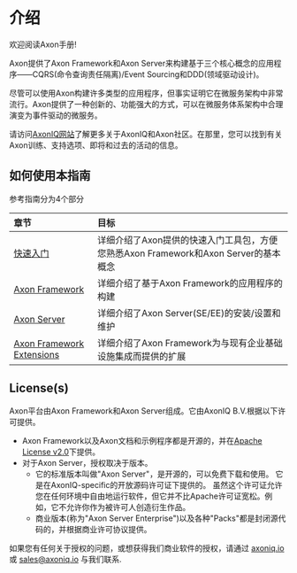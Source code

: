 # 介绍

欢迎阅读Axon手册!

Axon提供了Axon Framework和Axon Server来构建基于三个核心概念的应用程序——CQRS(命令查询责任隔离)/Event Sourcing和DDD(领域驱动设计)。

尽管可以使用Axon构建许多类型的应用程序，但事实证明它在微服务架构中非常流行。Axon提供了一种创新的、功能强大的方式，可以在微服务体系架构中合理演变为事件驱动的微服务。

请访问[AxonIQ网站](https://axoniq.io/)了解更多关于AxonIQ和Axon社区。在那里，您可以找到有关Axon训练、支持选项、即将和过去的活动的信息。
## 如何使用本指南

参考指南分为4个部分

| 章节 | 目标 |
| :--- | :--- |
| [快速入门](getting-started/quick-start.md) | 详细介绍了Axon提供的快速入门工具包，方便您熟悉Axon Framework和Axon Server的基本概念 |
| [Axon Framework](axon-framework/introduction.md) | 详细介绍了基于Axon Framework的应用程序的构建 |
| [Axon Server](axon-server/introduction.md) | 详细介绍了Axon Server(SE/EE)的安装/设置和维护 |
| [Axon Framework Extensions](release-notes/axon-framework-extensions.md) | 详细介绍了Axon Framework为与现有企业基础设施集成而提供的扩展 |
## License\(s\)

Axon平台由Axon Framework和Axon Server组成。它由AxonIQ B.V.根据以下许可提供。

* Axon Framework以及Axon文档和示例程序都是开源的，并在[Apache License v2.0](http://www.apache.org/licenses/LICENSE-2.0)下提供。
* 对于Axon Server，授权取决于版本。
  * 它的标准版本叫做"Axon Server"，是开源的，可以免费下载和使用。 它是在AxonIQ-specific的开放源码许可证下提供的。 虽然这个许可证允许您在任何环境中自由地运行软件，但它并不比Apache许可证宽松。例如，它不允许你作为被许可人创造衍生作品。
  * 商业版本(称为"Axon Server Enterprise")以及各种"Packs"都是封闭源代码的，并根据商业许可协议提供。

如果您有任何关于授权的问题，或想获得我们商业软件的授权，请通过 [axoniq.io](https://axoniq.io) 或 [sales@axoniq.io](mailto:sales@axoniq.io) 与我们联系.
